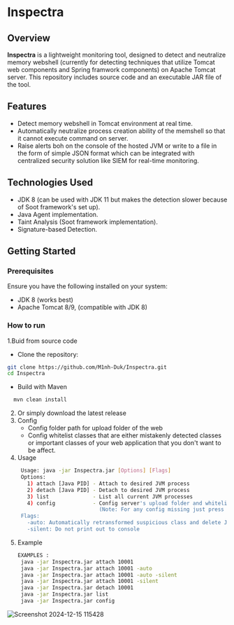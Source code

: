 # Inspectra


## Overview

**Inspectra** is a lightweight monitoring tool, designed to detect and neutralize memory webshell (currently for detecting techniques that utilize Tomcat web components and Spring framwork components) on Apache Tomcat server. This repository includes source code and an executable JAR file of the tool.

## Features

- Detect memory webshell in Tomcat environment at real time.
- Automatically neutralize process creation ability of the memshell so that it cannot execute command on server.
- Raise alerts boh on the console of the hosted JVM or write to a file in the form of simple JSON format which can be integrated with centralized security solution like SIEM for real-time monitoring.

## Technologies Used

- JDK 8 (can be used with JDK 11 but makes the detection slower because of Soot framework's set up).
- Java Agent implementation.
- Taint Analysis (Soot framework implementation).
- Signature-based Detection.


## Getting Started

### Prerequisites

Ensure you have the following installed on your system:

- JDK 8 (works best)
- Apache Tomcat 8/9, (compatible with JDK 8)

### How to run

1.Buid from source code

   - Clone the repository:
   ```bash
   git clone https://github.com/M1nh-Duk/Inspectra.git
   cd Inspectra
   ```
   - Build with Maven
   ```bash
     mvn clean install
   ```
2. Or simply download the latest release
4. Config
   - Config folder path for upload folder of the web
   - Config whitelist classes that are either mistakenly detected classes or important classes of your web application that you don't want to be affect.
5. Usage
   ```bash
    Usage: java -jar Inspectra.jar [Options] [Flags]
    Options:
      1) attach [Java PID] - Attach to desired JVM process
      2) detach [Java PID] - Detach to desired JVM process
      3) list              - List all current JVM processes
      4) config            - Config server's upload folder and whitelist classes
                             (Note: For any config missing just press Enter).
    Flags:
      -auto: Automatically retransformed suspicious class and delete JSP file if found
      -silent: Do not print out to console
   ```
6. Example
   ``` bash
   EXAMPLES :
    java -jar Inspectra.jar attach 10001
    java -jar Inspectra.jar attach 10001 -auto
    java -jar Inspectra.jar attach 10001 -auto -silent
    java -jar Inspectra.jar attach 10001 -silent
    java -jar Inspectra.jar detach 10001
    java -jar Inspectra.jar list
    java -jar Inspectra.jar config

   ```

![Screenshot 2024-12-15 115428](https://github.com/user-attachments/assets/847bcc8c-db09-4979-9503-b54a009f7a76)

   

